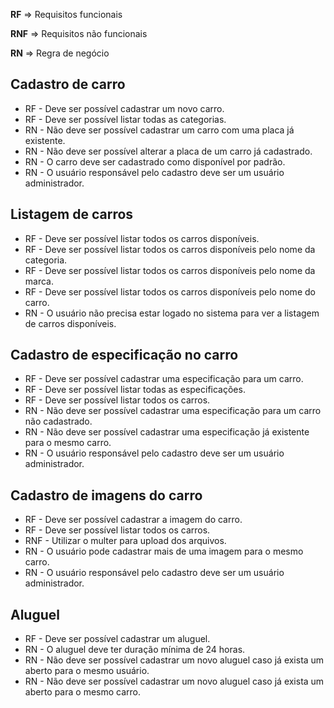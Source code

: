 **RF** => Requisitos funcionais

**RNF** => Requisitos não funcionais

**RN** => Regra de negócio

## Cadastro de carro

* RF - Deve ser possível cadastrar um novo carro.
* RF - Deve ser possível listar todas as categorias.
* RN - Não deve ser possível cadastrar um carro com uma placa já existente.
* RN - Não deve ser possível alterar a placa de um carro já cadastrado.
* RN - O carro deve ser cadastrado como disponível por padrão.
* RN - O usuário responsável pelo cadastro deve ser um usuário administrador.

## Listagem de carros

* RF - Deve ser possível listar todos os carros disponíveis.
* RF - Deve ser possível listar todos os carros disponíveis pelo nome da categoria.
* RF - Deve ser possível listar todos os carros disponíveis pelo nome da marca.
* RF - Deve ser possível listar todos os carros disponíveis pelo nome do carro.
* RN - O usuário não precisa estar logado no sistema para ver a listagem de carros disponíveis.

## Cadastro de especificação no carro

* RF - Deve ser possível cadastrar uma especificação para um carro.
* RF - Deve ser possível listar todas as especificações.
* RF - Deve ser possível listar todos os carros.
* RN - Não deve ser possível cadastrar uma especificação para um carro não cadastrado.
* RN - Não deve ser possível cadastrar uma especificação já existente para o mesmo carro.
* RN - O usuário responsável pelo cadastro deve ser um usuário administrador.

## Cadastro de imagens do carro

* RF - Deve ser possível cadastrar a imagem do carro.
* RF - Deve ser possível listar todos os carros.
* RNF - Utilizar o multer para upload dos arquivos.
* RN - O usuário pode cadastrar mais de uma imagem para o mesmo carro.
* RN - O usuário responsável pelo cadastro deve ser um usuário administrador.

## Aluguel

* RF - Deve ser possível cadastrar um aluguel.
* RN - O aluguel deve ter duração mínima de 24 horas.
* RN - Não deve ser possível cadastrar um novo aluguel caso já exista um aberto para o mesmo usuário.
* RN - Não deve ser possível cadastrar um novo aluguel caso já exista um aberto para o mesmo carro.

